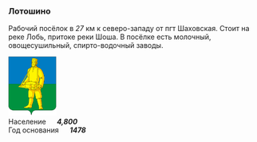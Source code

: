 <!--2022-07-26 00:58:24-->
### Лотошино
Рабочий посёлок в *27* км к северо-западу от пгт Шаховская.
Стоит на реке Лобь, притоке реки Шоша.
В посёлке есть молочный, овощесушильный, спирто-водочный заводы.

<img src="./Lotoshino.png" width="96px"><br>
Население &emsp; ***4,800*** &emsp;<br>
Год&nbsp;основания &emsp; ***1478***